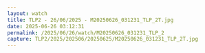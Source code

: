 ```yaml
---
layout: watch
title: TLP2 - 26/06/2025 - M20250626_031231_TLP_2T.jpg
date: 2025-06-26 03:12:31
permalink: /2025/06/26/watch/M20250626_031231_TLP_2
capture: TLP2/2025/202506/20250625/M20250626_031231_TLP_2T.jpg
---
```

